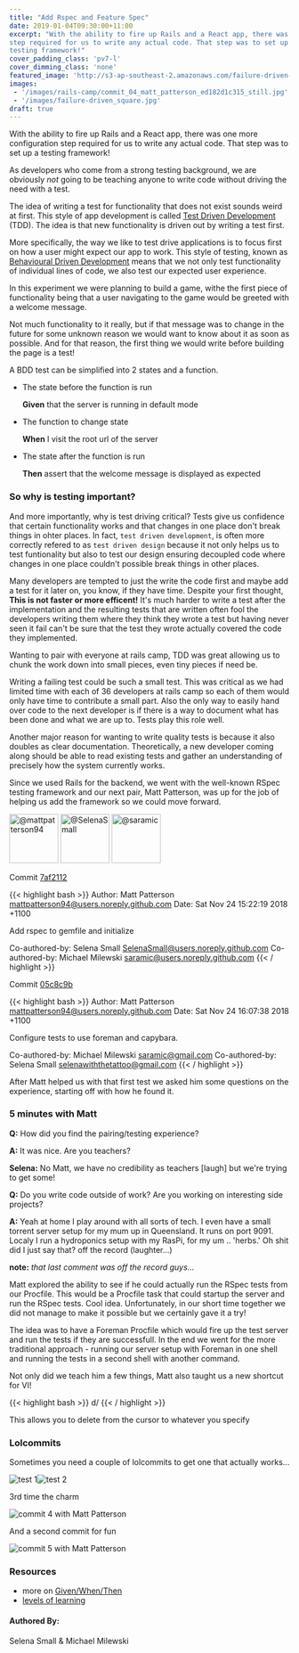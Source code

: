```yaml
---
title: "Add Rspec and Feature Spec"
date: 2019-01-04T09:30:00+11:00
excerpt: "With the ability to fire up Rails and a React app, there was one more configuration 
step required for us to write any actual code. That step was to set up a
testing framework!"
cover_padding_class: 'pv7-l'
cover_dimming_class: 'none'
featured_image: 'http://s3-ap-southeast-2.amazonaws.com/failure-driven-blog/railscamp-24-woodfield-hobart/commit_04_matt_patterson_22212c2fea9.gif'
images:
 - '/images/rails-camp/commit_04_matt_patterson_ed182d1c315_still.jpg'
 - '/images/failure-driven_square.jpg'
draft: true
---
```


With the ability to fire up Rails and a React app, there was one more configuration 
step required for us to write any actual code. That step was to set up a
testing framework!

As developers who come from a strong testing background, we are obviously _not_ going 
to be teaching anyone to write code without driving the need with a test.

The idea of writing a test for functionality that does not exist sounds weird at first. This style of app development is called [Test Driven Development](link/to/wikipedia) (TDD). The idea is that new functionality is driven out by writing a test first. 

More specifically, the way we like to test drive applications is to focus first on how
a user might expect our app to work. This style of testing, known as [Behavioural Driven Development](link/to/wiki) means that we not only test functionality of individual lines of code, we also test our expected user experience.

In this experiment we were planning to build a game, withe the first piece of functionality being that a user navigating to the game would be greeted with a welcome message. 

Not much functionality to it really, but if that message was to change in the future for some unknown reason we would want to know about it as soon as possible. And for that reason, the first thing we would write before building the page is a test!

A BDD test can be simplified into 2 states and a function.

* The state before the function is run

    **Given** that the server is running in default mode

* The function to change state

    **When** I visit the root url of the server

* The state after the function is run

    **Then** assert that the welcome message is displayed as expected

### So why is testing important? 

And more importantly, why is test driving critical? Tests give us confidence that certain functionality works and that changes in one place don't break things in ohter places. In fact, `test driven development`, is often more correctly refered to as `test driven design` because it not only helps us to test funtionality but also to test our design ensuring decoupled code where changes in one place couldn't possible break things in other places.

Many developers are tempted to just the write the code first and maybe add a test for it later on, you know, if they have time. Despite your first thought, **This is not faster or more efficent!** It's much harder to write a test after the implementation and the resulting tests that are written often fool the developers writing them where they think they wrote a test but having never seen it fail can't be sure that the test they wrote actually covered the code they implemented.

Wanting to pair with everyone at rails camp, TDD was great allowing us to chunk the 
work down into small pieces, even tiny pieces if need be.

Writing a failing test could be such a small test. This was critical as we had
limited time with each of 36 developers at rails camp so each of them would
only have time to contribute a small part. Also the only way to easily hand
over code to the next developer is if there is a way to document what has been
done and what we are up to. Tests play this role well.

Another major reason for wanting to write quality tests is because it also doubles as clear documentation. Theoretically, a new developer coming along should be able to read existing tests and gather an understanding of precisely how the system currently works.

Since we used Rails for the backend, we went with the well-known RSpec testing framework and our next pair, Matt Patterson, was up for the job of helping us add the framework so we could move forward.

<img alt="@mattpatterson94" src="//github.com/mattpatterson94.png" style="display: inline; width: 88px;" height="88" />
<img alt="@SelenaSmall" src="//github.com/SelenaSmall.png" style="display: inline; width: 88px;" height="88" />
<img alt="@saramic" src="//github.com/saramic.png" style="display: inline; width: 88px;" height="88" />

Commit [7af2112](https://github.com/failure-driven/railscamp-search-term/commit/7af2112fc10a2f93dfc182de0adb5958c0029d45)

{{< highlight bash >}}
Author: Matt Patterson <mattpatterson94@users.noreply.github.com>
Date:   Sat Nov 24 15:22:19 2018 +1100

Add rspec to gemfile and initialize

Co-authored-by: Selena Small <SelenaSmall@users.noreply.github.com>
Co-authored-by: Michael Milewski <saramic@users.noreply.github.com>
{{< / highlight >}}

Commit [05c8c9b](https://github.com/failure-driven/railscamp-search-term/commit/05c8c9b9adafd36831e6399ac1a1694cd7fbb8d0)

{{< highlight bash >}}
Author: Matt Patterson <mattpatterson94@users.noreply.github.com>
Date:   Sat Nov 24 16:07:38 2018 +1100

Configure tests to use foreman and capybara.

Co-authored-by: Michael Milewski <saramic@gmail.com>
Co-authored-by: Selena Small <selenawiththetattoo@gmail.com>
{{< / highlight >}}

After Matt helped us with that first test we asked him some questions on the
experience, starting off with how he found it.

### 5 minutes with Matt

**Q:** How did you find the pairing/testing experience?

**A:** It was nice. Are you teachers?

**Selena:** No Matt, we have no credibility as teachers [laugh] but we're trying to get some!

**Q:** Do you write code outside of work? Are you working on interesting side projects?

**A:** Yeah at home I play around with all sorts of tech. I even have a small torrent server setup for my mum up in Queensland. It runs on port 9091.
Localy I run a hydroponics setup with my RasPi, for my um .. 'herbs.' Oh shit did I just say that? off the record (laughter...)

**note:** _that last comment was off the record guys..._

Matt explored the ability to see if he could actually run the RSpec tests from our Procfile. This would be a Procfile task that could startup the server and run the 
RSpec tests. Cool idea. Unfortunately, in our short time together we did not manage to make it possible but we certainly gave it a try!

The idea was to have a Foreman Procfile which would fire up the test server
and run the tests if they are successfull. In the end we went for the more
traditional approach - running our server setup with Foreman in one shell and running the tests in a second shell with another command.

Not only did we teach him a few things, Matt also taught us a new shortcut for VI!

{{< highlight bash >}}
d/<match>
{{< / highlight >}}

This allows you to delete from the cursor to whatever <match> you specify

### Lolcommits

Sometimes you need a couple of lolcommits to get one that actually works...

<div style="display: flex;">
  <img alt="test 1" src="http://s3-ap-southeast-2.amazonaws.com/failure-driven-blog/railscamp-24-woodfield-hobart/commit_04_matt_patterson__test_1_f9daaa2ecac.gif">
  <img alt="test 2" src="http://s3-ap-southeast-2.amazonaws.com/failure-driven-blog/railscamp-24-woodfield-hobart/commit_04_matt_patterson__test_2_ed182d1c315.gif">
</div>

3rd time the charm

![commit 4 with Matt Patterson](http://s3-ap-southeast-2.amazonaws.com/failure-driven-blog/railscamp-24-woodfield-hobart/commit_04_matt_patterson_22212c2fea9.gif)

And a second commit for fun

![commit 5 with Matt Patterson](http://s3-ap-southeast-2.amazonaws.com/failure-driven-blog/railscamp-24-woodfield-hobart/commit_05_matt_patterson_8e85e82e854.gif)

### Resources

- more on [Given/When/Then](https://martinfowler.com/bliki/GivenWhenThen.html)
- [levels of learning](http://www.zingtrain.com/content/levels-learning)

#### Authored By:

Selena Small & Michael Milewski

